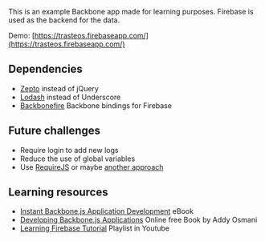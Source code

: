 This is an example Backbone app made for learning purposes. Firebase is used as the backend for the data.

Demo: [https://trasteos.firebaseapp.com/](https://trasteos.firebaseapp.com/)

## Dependencies

* [Zepto](http://zeptojs.com/) instead of jQuery
* [Lodash](https://lodash.com/) instead of Underscore
* [Backbonefire](https://github.com/firebase/backbonefire) Backbone bindings for Firebase

## Future challenges

* Require login to add new logs
* Reduce the use of global variables
* Use [RequireJS](https://cdnjs.com/libraries/backbone.js/tutorials/organizing-backbone-using-modules "Organizing Backbone using Modules (require.js)") or maybe [another approach](https://bocoup.com/weblog/organizing-your-backbone-js-application-with-modules "Organizing Your Backbone.js Application With Modules")

## Learning resources

* [Instant Backbone.js Application Development](https://www.packtpub.com/web-development/instant-backbonejs-application-development-instant) eBook
* [Developing Backbone.js Applications](http://addyosmani.com/backbone-fundamentals/) Online free Book by Addy Osmani
* [Learning Firebase Tutorial](https://www.youtube.com/playlist?list=PLTgRMOcmRb3PJ9BdT8g5Wr9BXpRF0d2Zb) Playlist in Youtube